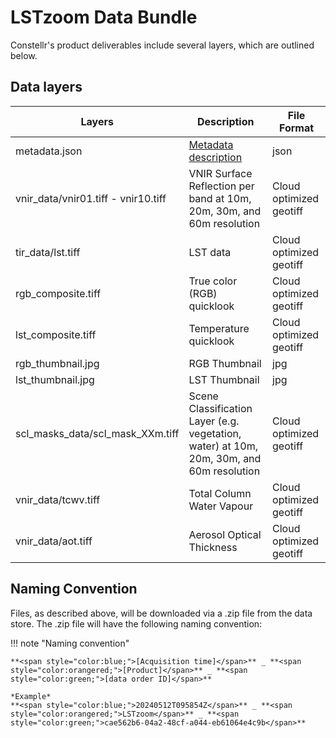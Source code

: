 # **LSTzoom Data Bundle**
Constellr's product deliverables include several layers, which are outlined below.

## Data layers

| Layers | Description | File Format |
|--------|-------------|-------------|
| metadata.json | [Metadata description](https://constellr.github.io/product-lst/LST-zoom-metadata/) | json |
| vnir_data/vnir01.tiff - vnir10.tiff |VNIR Surface Reflection per band at 10m, 20m, 30m, and 60m resolution| Cloud optimized geotiff |
| tir_data/lst.tiff | LST data | Cloud optimized geotiff |
| rgb_composite.tiff | True color (RGB) quicklook | Cloud optimized geotiff |
| lst_composite.tiff | Temperature quicklook | Cloud optimized geotiff |
| rgb_thumbnail.jpg | RGB Thumbnail | jpg |
| lst_thumbnail.jpg | LST Thumbnail | jpg |
| scl_masks_data/scl_mask_XXm.tiff | Scene Classification Layer (e.g. vegetation, water) at 10m, 20m, 30m, and 60m resolution | Cloud optimized geotiff |
| vnir_data/tcwv.tiff | Total Column Water Vapour | Cloud optimized geotiff |
| vnir_data/aot.tiff | Aerosol Optical Thickness | Cloud optimized geotiff |

## Naming Convention

Files, as described above, will be downloaded via a .zip file from the data store. The .zip file will have the following naming convention:

!!! note "Naming convention"
       
    **<span style="color:blue;">[Acquisition time]</span>** _ **<span style="color:orangered;">[Product]</span>** _ **<span style="color:green;">[data order ID]</span>**

    *Example*  
    **<span style="color:blue;">20240512T095854Z</span>** _ **<span style="color:orangered;">LSTzoom</span>** _ **<span style="color:green;">cae562b6-04a2-48cf-a044-eb61064e4c9b</span>**


<!-- 
| Product Deliverables               |                       |
|---                                    |----:                  |
| Images files               | TIR and VNIR for your area of interest - cloud optimized geotiff format              |
| Quicklooks for thermal and optical data                       | geotiff format         |
| Metadata file                             | json and xml format, STAC & INSPIRE compliant             |
| Cloud Mask               | geotiff format : pixel values: 0=clear pixel, 1=contamined pixel (both cloud and shadow pixels)      |
| Quality data layer                     |  geotiff format              |
| Thumbnails for thermal and optical data                  |  .jpg format              |

<h2>Metadata conventions</h2>

The metadata file provided with the constellr products contains various pieces of information. Find an explanatory table per product below:

[Metadata description for **LSTfusion**]()  
[Metadata description for **LSTprecision**](https://constellr.github.io/product-lst/LST-precision-metadata/)  
[Metadata description for **LSTzoom**]()

---
Data delivery of all data points through constellr's end-user platform via [**UI download**](https://constellr.github.io/product-lst/UI-documentation/) or [**API**](https://constellr.github.io/product-lst/API-documentation/).

In case you are curious to leverage any of our data layers for your analysis, please refer to the table summarizing the [**technical specifications**](https://constellr.github.io/product-lst/Technical-specification/) for each of our products. -->



<!-- 
| Metadata field             | Definition                                                                                                 |
|----------------------------|-------------------------------------------------------------------------------------------------------------|
| area_of_interest_id        | Internal aoi id                                                                                             |
| area_of_interest_name      | Internal aoi name                                                                                           |
| organization_id            | Internal organization id                                                                                    |
| bbox                       | bbox coordinates of the Area of Interest                                                                    |
| l1_item_href               | Landsat l1 data source                                                                                      |
| l2_item_href               | Landsat l2 data source                                                                                      |
| scene_datetime             | Image acquisition datetime                                                                                  |
| processing_datetime        | Start of constellr processing image datetime                                                                |
| cloud_ratio_aoi            | Percentage of cloud cover over the aoi                                                                      |
| na_ratio_aoi               | Percentage of nan values over the aoi                                                                       |
| min_lst                    | Minimum LST value (in Kelvin)                                                                               |
| max_lst                    | Maximum LST value (in Kelvin)                                                                               |
| median_lst                 | Median LST value (in Kelvin)                                                                                |
| sun_elevation              | Sun's elevation angle for a given geographical bounding box and time                                        |
| proj:epsg                  | Reference projection in epsg                                                                                |
| proj:shape                 | The shape of the spatial object in terms of the width and height, or the dimensions of the ara covered      |
| proj:transform             | The transformation matrix that is used to transform coordinates between different spatial reference systems |
| sat_source                 | Public data source used for satellite sensors                                                               |
| atm_source                 | Public data source used for atmospheric data                                                                |
| requested_area_of_interest | Coordinates of the AOI requested (Polygon)                                                                  |
| geometry                   | Coordinates of the Polygon returned                                                                         |
 -->